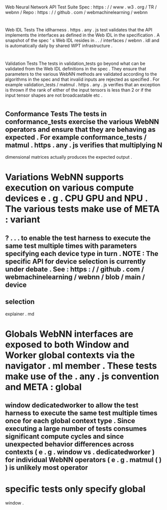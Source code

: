 #
Web
Neural
Network
API
Test
Suite
Spec
:
https
:
/
/
www
.
w3
.
org
/
TR
/
webnn
/
Repo
:
https
:
/
/
github
.
com
/
webmachinelearning
/
webnn
#
#
Web
IDL
Tests
The
idlharness
.
https
.
any
.
js
test
validates
that
the
API
implements
the
interfaces
as
defined
in
the
Web
IDL
in
the
specification
.
A
snapshot
of
the
spec
'
s
Web
IDL
resides
in
.
.
/
interfaces
/
webnn
.
idl
and
is
automatically
daily
by
shared
WPT
infrastructure
.
#
#
Validation
Tests
The
tests
in
validation_tests
go
beyond
what
can
be
validated
from
the
Web
IDL
definitions
in
the
spec
.
They
ensure
that
parameters
to
the
various
WebNN
methods
are
validated
according
to
the
algorithms
in
the
spec
and
that
invalid
inputs
are
rejected
as
specified
.
For
example
validation_tests
/
matmul
.
https
.
any
.
js
verifies
that
an
exception
is
thrown
if
the
rank
of
either
of
the
input
tensors
is
less
than
2
or
if
the
input
tensor
shapes
are
not
broadcastable
etc
.
#
#
Conformance
Tests
The
tests
in
conformance_tests
exercise
the
various
WebNN
operators
and
ensure
that
they
are
behaving
as
expected
.
For
example
conformance_tests
/
matmul
.
https
.
any
.
js
verifies
that
multiplying
N
-
dimensional
matrices
actually
produces
the
expected
output
.
#
#
Variations
WebNN
supports
execution
on
various
compute
devices
e
.
g
.
CPU
GPU
and
NPU
.
The
various
tests
make
use
of
META
:
variant
=
?
.
.
.
to
enable
the
test
harness
to
execute
the
same
test
multiple
times
with
parameters
specifying
each
device
type
in
turn
.
NOTE
:
The
specific
API
for
device
selection
is
currently
under
debate
.
See
:
https
:
/
/
github
.
com
/
webmachinelearning
/
webnn
/
blob
/
main
/
device
-
selection
-
explainer
.
md
#
#
Globals
WebNN
interfaces
are
exposed
to
both
Window
and
Worker
global
contexts
via
the
navigator
.
ml
member
.
These
tests
make
use
of
the
.
any
.
js
convention
and
META
:
global
=
window
dedicatedworker
to
allow
the
test
harness
to
execute
the
same
test
multiple
times
once
for
each
global
context
type
.
Since
executing
a
large
number
of
tests
consumes
significant
compute
cycles
and
since
unexpected
behavior
differences
across
contexts
(
e
.
g
.
window
vs
.
dedicatedworker
)
for
individual
WebNN
operators
(
e
.
g
.
matmul
(
)
)
is
unlikely
most
operator
-
specific
tests
only
specify
global
=
window
.
